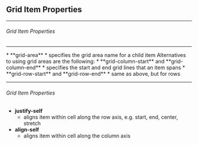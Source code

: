 ## Grid Item Properties

----

###### Grid Item Properties
<hr />
* **grid-area**
  * specifies the grid area name for a child item
Alternatives to using grid areas are the following:
* **grid-column-start** and **grid-column-end**
  * specifies the start and end grid lines that an item spans
* **grid-row-start** and **grid-row-end**
  * same as above, but for rows

----

###### Grid Item Properties
* **justify-self**
  * aligns item within cell along the row axis, e.g. start, end, center, stretch
* **align-self**
  * aligns item within cell along the column axis
  